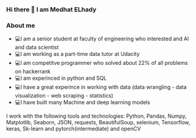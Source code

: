 ### Hi there 👋 I am Medhat ELhady

<!--
**medhatelhady/medhatelhady** is a ✨ _special_ ✨ repository because its `README.md` (this file) appears on your GitHub profile.

Here are some ideas to get you started:

- 🔭 I’m currently working on 
- 🌱 I’m currently learning ...
- 👯 I’m looking to collaborate on ...
- 🤔 I’m looking for help with ...
- 💬 Ask me about ...
- 📫 How to reach me: ...
- 😄 Pronouns: ...
- ⚡ Fun fact: ...
-->

### About me

- 💻I am a senior student at faculty of engineering who interested and AI and data scientist
- 💻I am working as a part-time data tutor at Udacity
- 💻I am competitve programmer who solved about 22% of all problems on hackerrank
- 💻I am experinced in python and SQL
- 💻I have a great experince in working with data (data wrangling - data visualization - web scraping - statistics)
- 💻I have built many Machine and deep learning models


I work with the following tools and technologies:
Python, Pandas, Numpy, Matplotlib, Seaborn, JSON, requests, BeautifulSoup, selenium, Tensorflow, keras, Sk-learn and pytorch(intermediate) and openCV
